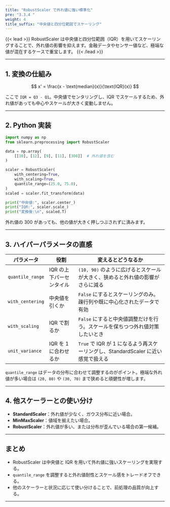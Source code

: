 ```yaml
---
title: "RobustScaler で外れ値に強い標準化"
pre: "3.3.4 "
weight: 4
title_suffix: "中央値と四分位範囲でスケーリング"
---
```


{{< lead >}}
RobustScaler は中央値と四分位範囲（IQR）を用いてスケーリングすることで、外れ値の影響を抑えます。金融データやセンサー値など、極端な値が混在するケースで重宝します。
{{< /lead >}}

---

## 1. 変換の仕組み

$$
x' = \frac{x - \text{median}(x)}{\text{IQR}(x)}
$$

ここで `IQR = Q3 - Q1`。中央値でセンタリングし、IQR でスケールするため、外れ値があっても中心やスケールが大きく変動しません。

---

## 2. Python 実装

```python
import numpy as np
from sklearn.preprocessing import RobustScaler

data = np.array(
    [[10], [12], [9], [11], [300]]  # 外れ値を含む
)

scaler = RobustScaler(
    with_centering=True,
    with_scaling=True,
    quantile_range=(25.0, 75.0),
)
scaled = scaler.fit_transform(data)

print("中央値:", scaler.center_)
print("IQR:", scaler.scale_)
print("変換後:\n", scaled.T)
```

外れ値の 300 があっても、他の値が大きく押しつぶされずに済みます。

---

## 3. ハイパーパラメータの直感

| パラメータ | 役割 | 変えるとどうなるか |
| --- | --- | --- |
| `quantile_range` | IQR の上下パーセンタイル | `(10, 90)` のように広げるとスケールが大きく、狭めると外れ値の影響がさらに減る |
| `with_centering` | 中央値を引くか | `False` にするとスケーリングのみ。疎行列や既に中心化されたデータで有効 |
| `with_scaling` | IQR で割るか | `False` にすると中央値調整だけを行う。スケールを保ちつつ外れ値対策したいとき |
| `unit_variance` | IQR を 1 に合わせるか | `True` で IQR が 1 になるよう再スケーリングし、StandardScaler に近い感覚で扱える |

`quantile_range` はデータの分布に合わせて調整するのがポイント。極端な外れ値が多い場合は `(20, 80)` や `(30, 70)` まで狭めると頑健性が増します。

---

## 4. 他スケーラーとの使い分け

- **StandardScaler**：外れ値が少なく、ガウス分布に近い場合。
- **MinMaxScaler**：値域を揃えたい場合。
- **RobustScaler**：外れ値が多い、または分布が歪んでいる場合の第一候補。

---

## まとめ

- RobustScaler は中央値と IQR を用いて外れ値に強いスケーリングを実現する。
- `quantile_range` を調整すると外れ値耐性とスケール感をトレードオフできる。
- 他のスケーラーと状況に応じて使い分けることで、前処理の品質が向上する。

---
